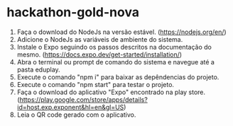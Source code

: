 # hackathon-gold-nova

1. Faça o download do NodeJs na versão estável. (https://nodejs.org/en/)
2. Adicione o NodeJs as variáveis de ambiente do sistema.
3. Instale o Expo seguindo os passos descritos na documentação do mesmo. (https://docs.expo.dev/get-started/installation/)
4. Abra o terminal ou prompt de comando do sistema e navegue até a pasta eduplay.
5. Execute o comando "npm i" para baixar as depêndencias do projeto.
6. Execute o comando "npm start" para testar o projeto.
7. Faça o download do aplicativo "Expo" encontrado na play store. (https://play.google.com/store/apps/details?id=host.exp.exponent&hl=en&gl=US)
8. Leia o QR code gerado com o aplicativo.